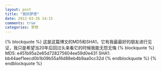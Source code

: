 ```yaml
---
layout: post
title: "我的梦想"
date: 2012-03-26 14:15
comments: true
categories: 梦想
---
```


{% blockquote %}
这是这篇博文的MD5和SHA1，它有我最最好的朋友进行见证，我只是希望当20年后回过头来看它的时候我能无怨无悔
{% blockquote %}
MD5:  e451b95a2e65d728275604ee59d0e431
SHA1: bb44aef1eecd0b1b09b55a16d88eb4b9aa0cc32d
{% endblockquote %}
{% endblockquote %}
